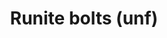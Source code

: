 ---
layout: item
title: Runite bolts (unf)
item-id: 9381
datatable: true
id: 9381
name: "Runite bolts (unf)"
members: true
lowalch: 0
highalch: 0
examine: "Unfeathered runite crossbow bolts."
monsters:
  - id: 5862
    name: "Cerberus"
    members: true
    combat_level: 318
    wiki_url: "https://oldschool.runescape.wiki/w/Cerberus"
    drops:
      - quantity: "40"
        rarity: 0.03125
        drop_requirements: null
---